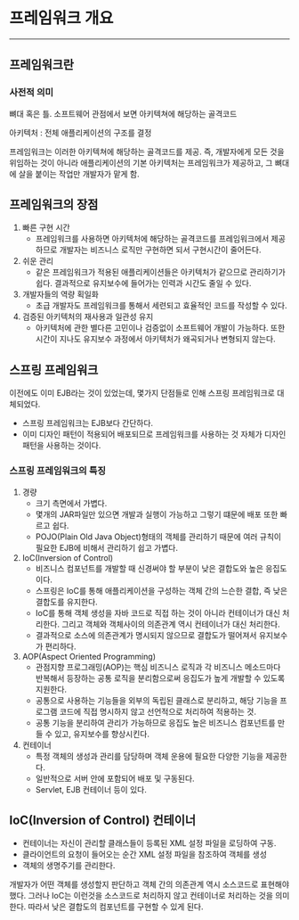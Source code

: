 # 프레임워크 개요

---

## 프레임워크란

### 사전적 의미

뼈대 혹은 틀. 소프트웨어 관점에서 보면 아키텍쳐에 해당하는 골격코드

아키텍처 : 전체 애플리케이션의 구조를 결정

프레임워크는 이러한 아키텍쳐에 해당하는 골격코드를 제공. 즉, 개발자에게 모든 것을 위임하는 것이 아니라 애플리케이션의 기본 아키텍처는 프레임워크가 제공하고, 그 뼈대에 살을 붙이는 작업만 개발자가 맡게 함.

## 프레임워크의 장점

1. 빠른 구현 시간
	* 프레임워크를 사용하면 아키텍처에 해당하는 골격코드를 프레임워크에서 제공하므로 개발자는 비즈니스 로직만 구현하면 되서 구현시간이 줄어든다. 
2. 쉬운 관리
	* 같은 프레임워크가 적용된 애플리케이션들은 아키텍처가 같으므로 관리하기가 쉽다. 결과적으로 유지보수에 들어가는 인력과 시간도 줄일 수 있다. 
3. 개발자들의 역량 획일화
	* 초급 개발자도 프레임워크를 통해서 세련되고 효율적인 코드를 작성할 수 있다.
4. 검증된 아키텍처의 재사용과 일관성 유지
	* 아키텍처에 관한 별다른 고민이나 검증없이 소프트웨어 개발이 가능하다. 또한 시간이 지나도 유지보수 과정에서 아키텍처가 왜곡되거나 변형되지 않는다.

## 스프링 프레임워크

이전에도 이미 EJB라는 것이 있었는데, 몇가지 단점들로 인해 스프링 프레임워크로 대체되었다.

* 스프링 프레임워크는 EJB보다 간단하다.
* 이미 디자인 패턴이 적용되어 배포되므로 프레임워크를 사용하는 것 자체가 디자인 패턴을 사용하는 것이다.

### 스프링 프레임워크의 특징

1. 경량
	* 크기 측면에서 가볍다.
	* 몇개의 JAR파일만 있으면 개발과 실행이 가능하고 그렇기 떄문에 배포 또한 빠르고 쉽다.
	* POJO(Plain Old Java Object)형태의 객체를 관리하기 때문에 여러 규칙이 필요한 EJB에 비해서 관리하기 쉽고 가볍다.	
2. IoC(Inversion of Control)
	* 비즈니스 컴포넌트를 개발할 때 신경써야 할 부분이 낮은 결합도와 높은 응집도이다.
	* 스프링은 IoC를 통해 애플리케이션을 구성하는 객체 간의 느슨한 결합, 즉 낮은 결합도를 유지한다.
	* IoC를 통해 객체 생성을 자바 코드로 직접 하는 것이 아니라 컨테이너가 대신 처리한다. 그리고 객체와 객체사이의 의존관계 역시 컨테이너가 대신 처리한다.
	* 결과적으로 소스에 의존관계가 명시되지 않으므로 결합도가 떨어져서 유지보수가 편리하다.
3. AOP(Aspect Oriented Programming)
	* 관점지향 프로그래밍(AOP)는 핵심 비즈니스 로직과 각 비즈니스 메소드마다 반복해서 등장하는 공통 로직을 분리함으로써 응집도가 높게 개발할 수 있도록 지원한다.
	* 공통으로 사용하는 기능들을 외부의 독립된 클래스로 분리하고, 해당 기능을 프로그램 코드에 직접 명시하지 않고 선언적으로 처리하여 적용하는 것.
	* 공통 기능을 분리하여 관리가 가능하므로 응집도 높은 비즈니스 컴포넌트를 만들 수 있고, 유지보수를 향상시킨다.
4. 컨테이너
	* 특정 객체의 생성과 관리를 담당하며 객체 운용에 필요한 다양한 기능을 제공한다.
	* 일반적으로 서버 안에 포함되어 배포 및 구동된다.
	* Servlet, EJB 컨테이너 등이 있다.

## IoC(Inversion of Control) 컨테이너

* 컨테이너는 자신이 관리할 클래스들이 등록된 XML 설정 파일을 로딩하여 구동. 
* 클라이언트의 요청이 들어오는 순간 XML 설정 파일을 참조하여 객체를 생성
* 객체의 생명주기를 관리한다.

개발자가 어떤 객체를 생성할지 판단하고 객체 간의 의존관계 역시 소스코드로 표현해야 했다. 그러나 IoC는 이런것을 소스코드로 처리하지 않고 컨테이너로 처리하는 것을 의미한다. 따라서 낮은 결합도의 컴포넌트를 구현할 수 있게 된다.



